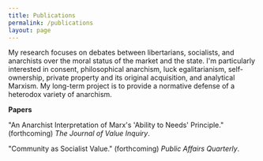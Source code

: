 ```yaml
---
title: Publications
permalink: /publications
layout: page
---
```


My research focuses on debates between libertarians, socialists, and anarchists over the moral status of the market and the state. I'm particularly interested in consent, philosophical anarchism, luck egalitarianism, self-ownership, private property and its original acquisition, and analytical Marxism. My long-term project is to provide a normative defense of a heterodox variety of anarchism.

**Papers**

"An Anarchist Interpretation of Marx's 'Ability to Needs' Principle." (forthcoming) _The Journal of Value Inquiry_.

"Community as Socialist Value." (forthcoming) _Public Affairs Quarterly_.
